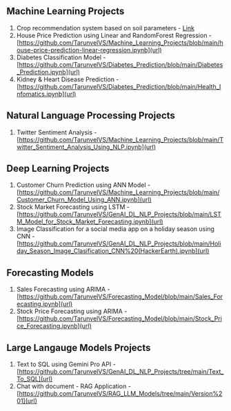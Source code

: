 ## Machine Learning Projects
1. Crop recommendation system based on soil parameters - [Link]([Link](https://github.com/TarunvelVS/Machine_Learning_Projects/blob/main/Crop%20Predictor.ipynb))
2. House Price Prediction using Linear and RandomForest Regression - [https://github.com/TarunvelVS/Machine_Learning_Projects/blob/main/house-price-prediction-linear-regression.ipynb](url)
3. Diabetes Classification Model - [https://github.com/TarunvelVS/Diabetes_Prediction/blob/main/Diabetes_Prediction.ipynb](url)
4. Kidney & Heart Disease Prediction - [https://github.com/TarunvelVS/Diabetes_Prediction/blob/main/Health_Infomatics.ipynb](url)

## Natural Language Processing Projects
1. Twitter Sentiment Analysis - [https://github.com/TarunvelVS/Machine_Learning_Projects/blob/main/Twitter_Sentiment_Analysis_Using_NLP.ipynb](url)

## Deep Learning Projects
1. Customer Churn Prediction using ANN Model - [https://github.com/TarunvelVS/Machine_Learning_Projects/blob/main/Customer_Churn_Model_Using_ANN.ipynb](url)
2. Stock Market Forecasting using LSTM - [https://github.com/TarunvelVS/GenAI_DL_NLP_Projects/blob/main/LSTM_Model_for_Stock_Market_Forecasting.ipynb](url)
3. Image Classification for a social media app on a holiday season using CNN - [https://github.com/TarunvelVS/GenAI_DL_NLP_Projects/blob/main/Holiday_Season_Image_Clasification_CNN%20(HackerEarth).ipynb](url)

## Forecasting Models
1. Sales Forecasting using ARIMA - [https://github.com/TarunvelVS/Forecasting_Model/blob/main/Sales_Forecasting.ipynb](url)
2. Stock Price Forecasting using ARIMA - [https://github.com/TarunvelVS/Forecasting_Model/blob/main/Stock_Price_Forecasting.ipynb](url)

## Large Langauge Models Projects
1. Text to SQL using Gemini Pro API - [https://github.com/TarunvelVS/GenAI_DL_NLP_Projects/tree/main/Text_To_SQL](url)
2. Chat with document - RAG Application - [https://github.com/TarunvelVS/RAG_LLM_Models/tree/main/Version%201](url)

